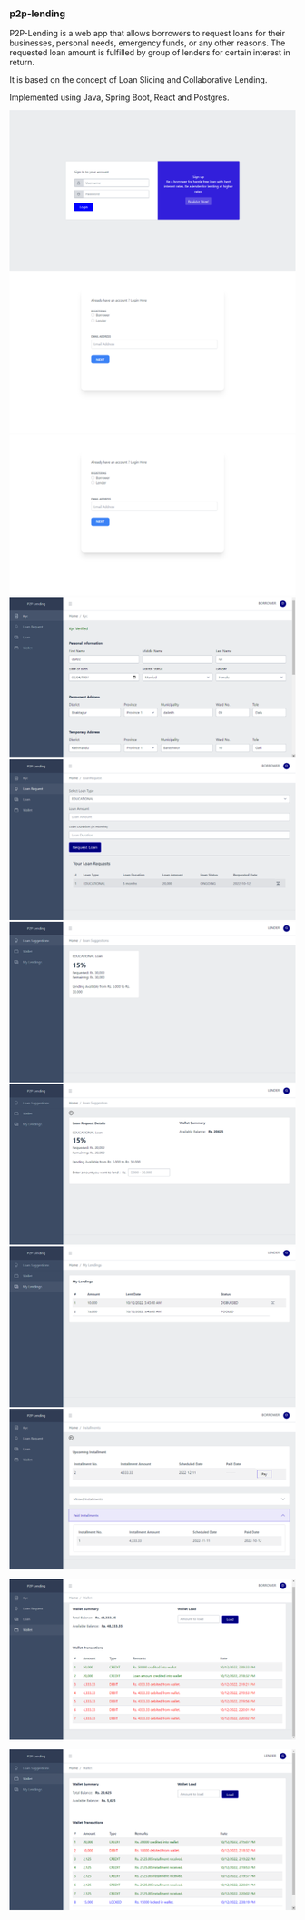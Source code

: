 ### p2p-lending

P2P-Lending is a web app that allows borrowers to request loans for their businesses, personal
needs, emergency funds, or any other reasons. The requested loan amount is fulfilled by group of lenders for certain interest in return.

It is based on the concept of Loan Slicing and Collaborative Lending.

Implemented using Java, Spring Boot, React and Postgres.


![AccountService1](./media/AccountService1.png?raw=true)
![AccountService2](./media/AccountService2.png?raw=true)
![AccountService3](./media/AccountService3.png?raw=true)
![AccountService4](./media/AccountService4.png?raw=true)
![LoanService1](./media/LoanService1.png?raw=true)
![LoanSuggestionService1](./media/LoanSuggestionService1.png?raw=true)
![LoanSuggestionService2](./media/LoanSuggestionService2.png?raw=true)
![LoanService2](./media/LoanService2.png?raw=true)
![RepaymentService](./media/RepaymentService.png?raw=true)

![BorrowerWalletService](./media/BorrowerWalletService.png?raw=true)

![LenderWalletService](./media/LenderWalletService.png?raw=true)